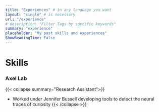 ```yaml
---
title: "Experiences" # in any language you want
layout: "single" # is necessary
url: "/experience"
# description: "Filter Tags by specific keywords"
summary: "experience"
placeholder: "My past skills and experiences"
ShowReadingTime: False
---
```


# Skills

### Axel Lab
{{< collapse summary="Research Assistant">}}
- Worked under Jennifer Bussell developing tools to detect the neural traces of curiosity
 {{< /collapse >}} 

